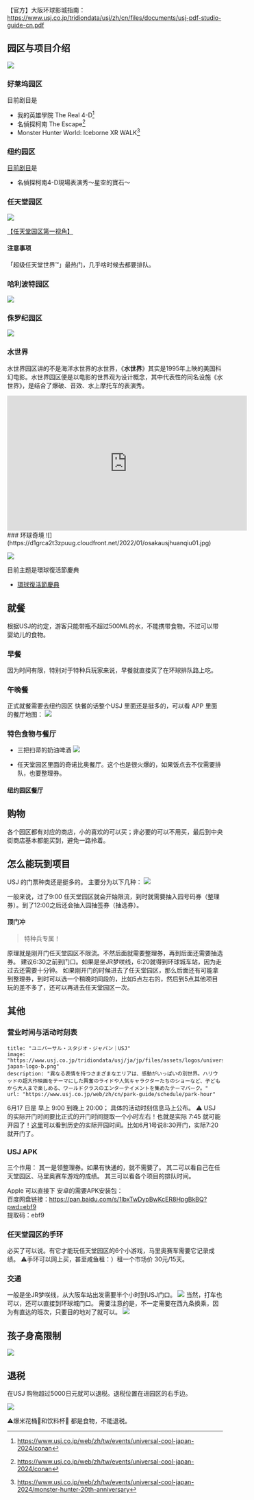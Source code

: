   
【官方】大阪环球影城指南：  
https://www.usj.co.jp/tridiondata/usj/zh/cn/files/documents/usj-pdf-studio-guide-cn.pdf

## 园区与项目介绍
![](https://xiaohui-zhangjiakou.oss-cn-zhangjiakou.aliyuncs.com/image/202406100740746.png)
### 好莱坞园区
目前剧目是
- 我的英雄學院 The Real 4-D[^1]
- 名偵探柯南 The Escape[^2]
- Monster Hunter World: Iceborne XR WALK[^3]

[^1]:https://www.usj.co.jp/web/zh/tw/events/universal-cool-japan-2024/conan

[^2]:https://www.usj.co.jp/web/zh/tw/events/universal-cool-japan-2024/conan

[^3]:https://www.usj.co.jp/web/zh/tw/events/universal-cool-japan-2024/monster-hunter-20th-anniversary
### 纽约园区
[目前剧目](https://www.usj.co.jp/web/zh/tw/events/conan-2024)是
- 名偵探柯南4-D現場表演秀～星空的寶石～
### 任天堂园区
![](https://d1grca2t3zpuug.cloudfront.net/2022/01/ntdworldcover.jpg)

[【任天堂园区第一视角】](https://www.bilibili.com/video/BV1WK4y1m7z3/?share_source=copy_web&vd_source=0f9b31a1353f7710cbc06d611666ca84)


#### 注意事项
「超级任天堂世界™」最热门，几乎啥时候去都要排队。

### 哈利波特园区
![](https://d1grca2t3zpuug.cloudfront.net/2022/01/osakausjharipotta01.jpg)

### 侏罗纪园区

![](https://d1grca2t3zpuug.cloudfront.net/2022/01/osakausjjurashikku04.jpg)

### **水世界**

水世界园区讲的不是海洋水世界的水世界，《**水世界**》其实是1995年上映的美国科幻电影。水世界园区便是以电影的世界观为设计概念，其中代表性的同名设施《水世界》，是结合了爆破、音效、水上摩托车的表演秀。

<iframe width="560" height="315" src="https://www.youtube.com/embed/ekwrWtViHo4?si=_T1wMSL9aGBVQk1D" title="YouTube video player" frameborder="0" allow="accelerometer; autoplay; clipboard-write; encrypted-media; gyroscope; picture-in-picture; web-share" referrerpolicy="strict-origin-when-cross-origin" allowfullscreen></iframe>
### 环球奇境
![](https://d1grca2t3zpuug.cloudfront.net/2022/01/osakausjhuanqiu01.jpg)

![](https://d1grca2t3zpuug.cloudfront.net/2022/01/osakausjhuanqiu02.jpg)

目前主题是環球復活節慶典
- [環球復活節慶典](https://www.usj.co.jp/web/zh/tw/events/spring-2024/universal-easter-celebration)

## 就餐
根据USJ的约定，游客只能带瓶不超过500ML的水，不能携带食物。不过可以带婴幼儿的食物。
### 早餐
因为时间有限，特别对于特种兵玩家来说，早餐就直接买了在环球排队路上吃。
### 午晚餐
正式就餐需要去纽约园区
快餐的话整个USJ 里面还是挺多的，可以看 APP 里面的餐厅地图：
![](https://xiaohui-zhangjiakou.oss-cn-zhangjiakou.aliyuncs.com/image/202406092231588.png)



### 特色食物与餐厅
- 三把扫帚的奶油啤酒
![](https://xiaohui-zhangjiakou.oss-cn-zhangjiakou.aliyuncs.com/image/202406092257580.png)

- 任天堂园区里面的奇诺比奥餐厅。这个也是很火爆的，如果饭点去不仅需要排队，也要整理券。
#### 纽约园区餐厅
## 购物
各个园区都有对应的商店，小的喜欢的可以买；非必要的可以不用买，最后到中央街商店基本都能买到，避免一路拎着。

## 怎么能玩到项目
USJ 的门票种类还是挺多的。
主要分为以下几种：
![](https://xiaohui-zhangjiakou.oss-cn-zhangjiakou.aliyuncs.com/image/202406092013440.png)

一般来说，过了9:00 任天堂园区就会开始限流，到时就需要抽入园号码券（整理券）。到了12:00之后还会抽入园抽签券（抽选券）。
#### 顶门冲
>特种兵专属！

原理就是刚开门任天堂园区不限流。不然后面就需要整理券，再到后面还需要抽选券。
建议6:30之前到门口。如果是坐JR梦咲线，6:20就得到环球城车站，因为走过去还需要十分钟。
如果刚开门的时候进去了任天堂园区，那么后面还有可能拿到整理券，到时可以选一个稍晚时间段的，比如5点左右的，然后到5点其他项目玩的差不多了，还可以再进去任天堂园区一次。

## 其他
### 营业时间与活动时刻表
```embed
title: "ユニバーサル・スタジオ・ジャパン｜USJ"
image: "https://www.usj.co.jp/tridiondata/usj/ja/jp/files/assets/logos/universal-japan-logo-b.png"
description: "異なる表情を持つさまざまなエリアは、感動がいっぱいの別世界。ハリウッドの超大作映画をテーマにした興奮のライドや人気キャラクターたちのショーなど、子どもから大人まで楽しめる、ワールドクラスのエンターテイメントを集めたテーマパーク。"
url: "https://www.usj.co.jp/web/zh/cn/park-guide/schedule/park-hour"
```


6月17 日是 早上 9:00 到晚上 20:00；
具体的活动时刻信息马上公布。
⚠️ USJ 的实际开门时间要比正式的开门时间提取一个小时左右！也就是实际 7:45 就可能开园了！[这里](https://usjreal.asumirai.info/guide/usj-monthly-open.html)可以看到历史的实际开园时间。比如6月1号说8:30开门，实际7:20就开门了。

### USJ APK
三个作用：
其一是领整理券。如果有快通的，就不需要了。
其二可以看自己在任天堂园区、马里奥赛车游戏的成绩。
其三可以看各个项目的排队时间。

Apple 可以直接下
安卓的需要APK安装包：  
百度网盘链接：https://pan.baidu.com/s/1lbxTwDypBwKcER8HpgBkBQ?pwd=ebf9  
提取码：ebf9

### 任天堂园区的手环
必买了可以说。有它才能玩任天堂园区的6个小游戏，马里奥赛车需要它记录成绩。
⚠️手环可以网上买，甚至咸鱼租：）租一个市场价 30元/15天。

### 交通
一般是坐JR梦咲线，从大阪车站出发需要半个小时到USJ门口。
![](https://xiaohui-zhangjiakou.oss-cn-zhangjiakou.aliyuncs.com/image/202406092318412.png)
当然，打车也可以，还可以直接到环球城门口。
需要注意的是，不一定需要在西九条换乘，因为有直达的班次，只要目的地对了就可以。
![](https://xiaohui-zhangjiakou.oss-cn-zhangjiakou.aliyuncs.com/image/202406092148717.png)

## 孩子身高限制
![](https://xiaohui-zhangjiakou.oss-cn-zhangjiakou.aliyuncs.com/image/202406092153700.png)

## 退税
在USJ 购物超过5000日元就可以退税。退税位置在进园区的右手边。

![](https://xiaohui-zhangjiakou.oss-cn-zhangjiakou.aliyuncs.com/image/202406092202038.png)

⚠️爆米花桶🍿和饮料杯🥤 都是食物，不能退税。